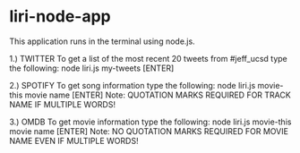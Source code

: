 # liri-node-app

This application runs in the terminal using node.js.

1.) TWITTER
        To get a list of the most recent 20 tweets from #jeff_ucsd type the following:
        node liri.js my-tweets [ENTER]

2.) SPOTIFY
        To get song information type the following:
        node liri.js movie-this movie name [ENTER]
        Note:
        QUOTATION MARKS REQUIRED FOR TRACK NAME IF MULTIPLE WORDS!

3.) OMDB
        To get movie information type the following:
        node liri.js movie-this movie name [ENTER]
        Note:
        NO QUOTATION MARKS REQUIRED FOR MOVIE NAME EVEN IF MULTIPLE WORDS!



